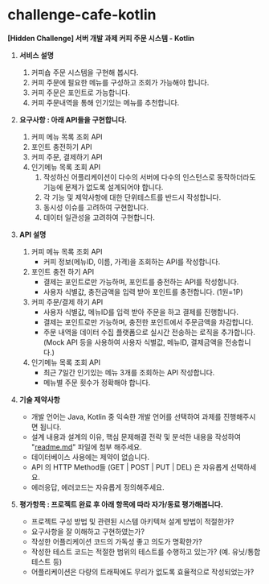 # challenge-cafe-kotlin

**[Hidden Challenge] 서버 개발 과제 커피 주문 시스템 - Kotlin**

1. **서비스 설명**
    1. 커피숍 주문 시스템을 구현해 봅시다.
    2. 커피 주문에 필요한 메뉴를 구성하고 조회가 가능해야 합니다.
    3. 커피 주문은 포인트로 가능합니다.
    4. 커피 주문내역을 통해 인기있는 메뉴를 추천합니다.
    
2. **요구사항 : 아래 API들을 구현합니다.**
    1. 커피 메뉴 목록 조회 API
    2. 포인트 충전하기 API
    3. 커피 주문, 결제하기 API
    4. 인기메뉴 목록 조회 API
        1. 작성하신 어플리케이션이 다수의 서버에 다수의 인스턴스로 동작하더라도 기능에 문제가 없도록 설계되어야 합니다.
        2. 각 기능 및 제약사항에 대한 단위테스트를 반드시 작성합니다.
        3. 동시성 이슈를 고려하여 구현합니다.
        4. 데이터 일관성을 고려하여 구현합니다.
        
3. **API 설명**
    1. 커피 메뉴 목록 조회 API
        - 커피 정보(메뉴ID, 이름, 가격)을 조회하는 API를 작성합니다.
    2. 포인트 충전 하기 API
        - 결제는 포인트로만 가능하며, 포인트를 충전하는 API를 작성합니다.
        - 사용자 식별값, 충전금액을 입력 받아 포인트를 충전합니다. (1원=1P)
    3. 커피 주문/결제 하기 API
        - 사용자 식별값, 메뉴ID를 입력 받아 주문을 하고 결제를 진행합니다.
        - 결제는 포인트로만 가능하며, 충전한 포인트에서 주문금액을 차감합니다.
        - 주문 내역을 데이터 수집 플랫폼으로 실시간 전송하는 로직을 추가합니다.
        (Mock API 등을 사용하여 사용자 식별값, 메뉴ID, 결제금액을 전송합니다.)
    4. 인기메뉴 목록 조회 API
        - 최근 7일간 인기있는 메뉴 3개를 조회하는 API 작성합니다.
        - 메뉴별 주문 횟수가 정확해야 합니다.
        
4. **기술 제약사항**
    - 개발 언어는 Java, Kotlin 중 익숙한 개발 언어를 선택하여 과제를 진행해주시면 됩니다.
    - 설계 내용과 설계의 이유, 핵심 문제해결 전략 및 분석한 내용을 작성하여 "[readme.md](http://readme.md/)" 파일에 첨부 해주세요.
    - 데이터베이스 사용에는 제약이 없습니다.
    - API 의 HTTP Method들 (GET | POST | PUT | DEL) 은 자유롭게 선택하세요.
    - 에러응답, 에러코드는 자유롭게 정의해주세요.
5. **평가항목 : 프로젝트 완료 후 아래 항목에 따라 자가/동료 평가해봅니다.**
    - 프로젝트 구성 방법 및 관련된 시스템 아키텍쳐 설계 방법이 적절한가?
    - 요구사항을 잘 이해하고 구현하였는가?
    - 작성한 어플리케이션 코드의 가독성 좋고 의도가 명확한가?
    - 작성한 테스트 코드는 적절한 범위의 테스트를 수행하고 있는가? (예. 유닛/통합 테스트 등)
    - 어플리케이션은 다량의 트래픽에도 무리가 없도록 효율적으로 작성되었는가?
